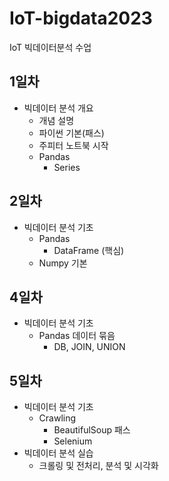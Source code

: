 # IoT-bigdata2023
IoT 빅데이터분석 수업

## 1일차
- 빅데이터 분석 개요
    - 개념 설명
    - 파이썬 기본(패스)
    - 주피터 노트북 시작
     - Pandas
        - Series


## 2일차
- 빅데이터 분석 기초
    - Pandas
        - DataFrame (핵심)
    - Numpy 기본

## 4일차
- 빅데이터 분석 기초
    - Pandas 데이터 묶음
        - DB, JOIN, UNION

## 5일차
- 빅데이터 분석 기초
    - Crawling
        - BeautifulSoup 패스
        - Selenium
- 빅데이터 분석 실습
    - 크롤링 및 전처리, 분석 및 시각화



     
     
